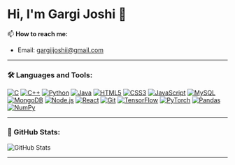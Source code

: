 # Hi, I'm Gargi Joshi 👋

📫 **How to reach me:**  
- Email: [gargiijoshii@gmail.com](mailto:gargiijoshii@gmail.com)  

---

### 🛠️ Languages and Tools:
<p align="left">
  <a href="https://www.cprogramming.com/" target="_blank"><img src="https://img.icons8.com/color/48/000000/c-programming.png" alt="C" /></a>
  <a href="https://isocpp.org/" target="_blank"><img src="https://img.icons8.com/color/48/000000/c-plus-plus-logo.png" alt="C++" /></a>
  <a href="https://www.python.org/" target="_blank"><img src="https://img.icons8.com/color/48/000000/python.png" alt="Python" /></a>
  <a href="https://www.java.com/" target="_blank"><img src="https://img.icons8.com/color/48/000000/java-coffee-cup-logo.png" alt="Java" /></a>
  <a href="https://developer.mozilla.org/en-US/docs/Web/HTML" target="_blank"><img src="https://img.icons8.com/color/48/000000/html-5.png" alt="HTML5" /></a>
  <a href="https://developer.mozilla.org/en-US/docs/Web/CSS" target="_blank"><img src="https://img.icons8.com/color/48/000000/css3.png" alt="CSS3" /></a>
  <a href="https://developer.mozilla.org/en-US/docs/Web/JavaScript" target="_blank"><img src="https://img.icons8.com/color/48/000000/javascript--v1.png" alt="JavaScript" /></a>
  <a href="https://www.mysql.com/" target="_blank"><img src="https://img.icons8.com/fluency/48/000000/mysql-logo.png" alt="MySQL" /></a>
  <a href="https://www.mongodb.com/" target="_blank"><img src="https://img.icons8.com/color/48/000000/mongodb.png" alt="MongoDB" /></a>
  <a href="https://nodejs.org/" target="_blank"><img src="https://img.icons8.com/color/48/000000/nodejs.png" alt="Node.js" /></a>
  <a href="https://reactjs.org/" target="_blank"><img src="https://img.icons8.com/color/48/000000/react-native.png" alt="React" /></a>
  <a href="https://git-scm.com/" target="_blank"><img src="https://img.icons8.com/color/48/000000/git.png" alt="Git" /></a>
  <a href="https://www.tensorflow.org/" target="_blank"><img src="https://img.icons8.com/color/48/000000/tensorflow.png" alt="TensorFlow" /></a>
  <a href="https://pytorch.org/" target="_blank"><img src="https://img.icons8.com/color/48/000000/pytorch.png" alt="PyTorch" /></a>
  <a href="https://pandas.pydata.org/" target="_blank"><img src="https://img.icons8.com/external-tal-revivo-shadow-tal-revivo/48/000000/external-pandas-a-software-library-written-for-the-python-programming-language-logo-shadow-tal-revivo.png" alt="Pandas" /></a>
  <a href="https://numpy.org/" target="_blank"><img src="https://img.icons8.com/color/48/000000/numpy.png" alt="NumPy" /></a>
</p>


---

### 🌟 GitHub Stats:
<p align="left">
  <img src="https://github-readme-stats.vercel.app/api?username=gargijoshii&show_icons=true&hide=stars&theme=default&bg_color=FFFFFF&text_color=000000&icon_color=4CAF50&hide_border=true" alt="GitHub Stats" />
</p>

---

